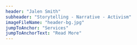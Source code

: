 ```yaml
---
header: "Jalen Smith"
subheader: "Storytelling - Narrative - Activism"
imageFileName: "header-bg.jpg"
jumpToAnchor: "Services"
jumpToAnchorText: "Read More"
---
```

